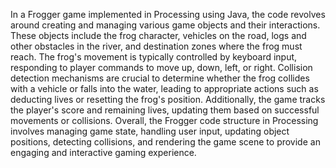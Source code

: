 In a Frogger game implemented in Processing using Java, the code revolves around creating and managing various game objects and their interactions. These objects include the frog character, vehicles on the road, logs and other obstacles in the river, and destination zones where the frog must reach. The frog's movement is typically controlled by keyboard input, responding to player commands to move up, down, left, or right. Collision detection mechanisms are crucial to determine whether the frog collides with a vehicle or falls into the water, leading to appropriate actions such as deducting lives or resetting the frog's position. Additionally, the game tracks the player's score and remaining lives, updating them based on successful movements or collisions. Overall, the Frogger code structure in Processing involves managing game state, handling user input, updating object positions, detecting collisions, and rendering the game scene to provide an engaging and interactive gaming experience.
